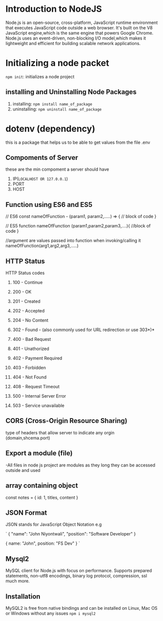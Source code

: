 # Introduction to NodeJS

Node.js is an open-source, cross-platform, JavaScript runtime environment that executes JavaScript code outside a web browser.
It's built on the V8 JavaScript engine,which is the same engine that powers Google Chrome.
Node.js uses an event-driven, non-blocking I/O model,which makes
it lightweight and efficient for building scalable network applications.

# Initializing a node packet

`npm init`: initializes a node project

## installing and Uninstalling Node Packages

1. installing: `npm install name_of_package`
2. uninstalling: `npm uninstall name_of_package`

# dotenv (dependency)

this is a package that helps us to be able to get values from the file .env

## Compoments of Server

these are the min compoment a server should have

1. IP(`LOCALHOST OR 127.0.0.1`)
2. PORT
3. HOST

## Function using ES6 and ES5

// ES6
const nameOfFunction - (param1, param2,.....) => {
// block of code
}

// ES5
function nameOfFunction (param1,param2,param3,....){
//block of code
}

//argument are values passed into function when invoking/calling it
nameOfFunction(arg1,arg2,arg3,.....)

## HTTP Status

HTTP Status codes

1. 100 - Continue

2. 200 - OK

3. 201 - Created

4. 202 - Accepted

5. 204 - No Content

6. 302 - Found - (also commonly used for URL redirection or use 303*)*

7. 400 - Bad Request

8. 401 - Unathorized

9. 402 - Payment Required

10. 403 - Forbidden

11. 404 - Not Found

12. 408 - Request Timeout

13. 500 - Internal Server Error

14. 503 - Service unavailable

## CORS (Cross-Origin Resource Sharing)

type of headers that allow server to indicate any orgin (domain,shcema.port)

## Export a module (file)

-All files in node js project are modules as they long they can be accessed outside and used

## array containing object

const notes = {
id: 1,
titles,
content
}

## JSON Format

JSON stands for JavaScript Object Notation e.g

`
{
"name": "John Niyontwali",
"position": "Software Developer"
}

{
name: "John",
position: "FS Dev"
}
`

## Mysql2

MySQL client for Node.js with focus on performance. Supports prepared statements, non-utf8 encodings, binary log protocol, compression, ssl much more.

## Installation

MySQL2 is free from native bindings and can be installed on Linux, Mac OS or Windows without any issues
`npm i mysql2`

